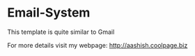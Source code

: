 # Email-System
This template is quite similar to Gmail


For more details visit my webpage: http://aashish.coolpage.biz

